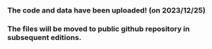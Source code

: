 ### The code and data have been uploaded! (on 2023/12/25)
### The files will be moved to public github repository in subsequent editions.
